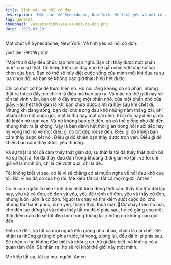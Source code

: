 ```yaml
---
title: Tình yêu và nỗi cô đơn
description: 'Một chút về Synecdoche, New York. Về tình yêu và nỗi cô đơn.'
tag: general
thumbnail: /assets/tinh-yeu-va-noi-co-don.png
date: '2019-03-19'
---
```

Một chút về Synecdoche, New York. Về tình yêu và nỗi cô đơn.



`youtube:Z9PzSNy3xj0`



“Mọi thứ ở đây đều phức tạp hơn bạn nghĩ. Bạn chỉ thấy được một phần mười của sự thật. Có hàng triệu sợi dây nhỏ bé gắn chặt với từng sự lựa chọn của bạn. Bạn có thể sẽ hủy diệt cuộc sống của mình mỗi khi đưa ra sự lựa chọn đó, và bạn sẽ không bao giờ thấu hiểu hết được.



Chỉ có một cơ hội để thực hiện nó. Họ nói rằng không có số phận, nhưng thật ra thì có đấy, nó chính là điều mà bạn tạo ra. Và mặc dù thế giới này sẽ tồn tại vĩnh viễn, bạn chỉ ở đây trong một phần nhỏ, của một phần nhỏ của giây. Hầu hết thời gian là khi bạn chưa được sinh ra hay sau khi chết đi. Nhưng khi đang sống, bạn đợi chờ trong đau khổ những năm tháng dài, phí phạm cho một cuộc gọi, một lá thư hay một cái nhìn, từ ai đó hay điều gì đó để khiến nó trọn vẹn. Và nó không bao giờ đến, nó có thể giống như đã đến, nhưng thật ra là không. Vậy là bạn dành hết thời gian trong nỗi nuối tiếc hay hy vọng mơ hồ về một điều gì đó tốt đẹp rồi sẽ đến. Điều gì đó khiến bạn cảm thấy được kết nối. Điều gì đó khiến bạn thấy được trọn vẹn. Điều gì đó khiến bạn cảm thấy được yêu thương.



Và sự thật là tôi đã cảm thấy thật giận dữ, sự thật là tôi đã thấy thật buồn bã. Và sự thật là, tôi đã thấy đau đớn trong khoảng thời gian vô tận, và tôi chỉ giả vờ là mình ổn, chỉ là để vượt qua, chỉ là để…



Tôi không biết vì sao, có lẽ vì sẽ chẳng có ai muốn nghe về nỗi đau khổ của tôi. Bởi vì họ đã có của họ rồi. Mẹ kiếp tất cả, tất cả mọi người. Amen.”



Có lẽ con người là hiện sinh duy nhất luôn đồng thời cảm thấy hai thứ đối lập này, yêu và cô đơn, cô đơn và yêu, yêu để tránh cô đơn, yêu và thấy cô đơn, nhưng luôn luôn là cô đơn. Người ta chạy và tìm kiếm suốt cuộc đời cho những thứ hạnh phúc, bình yên, thảnh thơi, thỏa mãn.Cứ chạy theo nó mãi, cho đến lúc dừng lại và nhận thấy tất cả đã ở phía sau, họ cố gắng cho một thời điểm nào đó sẽ tốt đẹp hơn trong tương lai, nhưng nó không bao giờ đến.



Điều sẽ đến, và tất cả mọi người đều giống như nhau, chính là cái chết. Sẽ nhận ra những gì từng ở phía trước, hi vọng, tương lai, đều đã ở lại phía sau. Sẽ nhận ra họ không đặc biệt và không có thứ gì đặc biệt, và không có ai quan tâm đến. Sẽ nhận ra, họ sẽ rời khỏi thế giới này một mình.



Mẹ kiếp tất cả, tất cả mọi người. Amen.
